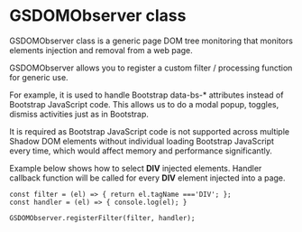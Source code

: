 # GSDOMObserver class

GSDOMObserver class is a generic page DOM tree monitoring that monitors elements injection and removal from a web page.
 
GSDOMObserver allows you to register a custom filter / processing function for generic use.
 
For example, it is used to handle Bootstrap data-bs-* attributes instead of Bootstrap JavaScript code.
This allows us to do a modal popup, toggles, dismiss activities just as in Bootstrap.
 
It is required as Bootstrap JavaScript code is not supported across multiple Shadow DOM elements without individual loading Bootstrap JavaScript every time, which would affect memory and performance significantly.
 
Example below shows how to select **DIV** injected elements. Handler callback function will be called for every **DIV** element injected into a page.

```
const filter = (el) => { return el.tagName ==='DIV'; };
const handler = (el) => { console.log(el); }

GSDOMObserver.registerFilter(filter, handler);
```
